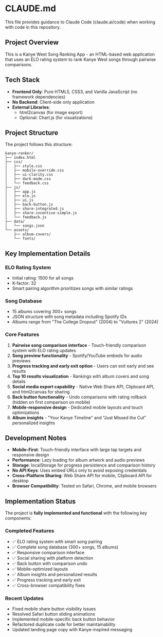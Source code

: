 # CLAUDE.md

This file provides guidance to Claude Code (claude.ai/code) when working with code in this repository.

## Project Overview

This is a Kanye West Song Ranking App - an HTML-based web application that uses an ELO rating system to rank Kanye West songs through pairwise comparisons.

## Tech Stack

- **Frontend Only**: Pure HTML5, CSS3, and Vanilla JavaScript (no framework dependencies)
- **No Backend**: Client-side only application
- **External Libraries**: 
  - html2canvas (for image export)
  - Optional: Chart.js (for visualizations)

## Project Structure

The project follows this structure:
```
kanye-ranker/
├── index.html
├── css/
│   ├── style.css
│   ├── mobile-override.css
│   ├── ui-clarity.css
│   ├── dark-mode.css
│   └── feedback.css
├── js/
│   ├── app.js
│   ├── elo.js
│   ├── ui.js
│   ├── back-button.js
│   ├── share-integrated.js
│   ├── share-incentive-simple.js
│   └── feedback.js
├── data/
│   └── songs.json
└── assets/
    ├── album-covers/
    └── fonts/
```

## Key Implementation Details

### ELO Rating System
- Initial rating: 1500 for all songs
- K-factor: 32
- Smart pairing algorithm prioritizes songs with similar ratings

### Song Database
- 15 albums covering 300+ songs
- JSON structure with song metadata including Spotify IDs
- Albums range from "The College Dropout" (2004) to "Vultures 2" (2024)

### Core Features
1. **Pairwise song comparison interface** - Touch-friendly comparison system with ELO rating updates
2. **Song preview functionality** - Spotify/YouTube embeds for audio previews
3. **Progress tracking and early exit option** - Users can exit early and see results
4. **Top 10 results visualization** - Rankings with album covers and song details
5. **Social media export capability** - Native Web Share API, Clipboard API, and html2canvas for sharing
6. **Back button functionality** - Undo comparisons with rating rollback (hidden on first comparison on mobile)
7. **Mobile-responsive design** - Dedicated mobile layouts and touch optimizations
8. **Album insights** - "Your Kanye Timeline" and "Just Missed the Cut" personalized insights

## Development Notes

- **Mobile-First**: Touch-friendly interface with large tap targets and responsive design
- **Performance**: Lazy loading for album artwork and audio previews
- **Storage**: localStorage for progress persistence and comparison history
- **No API Keys**: Uses embed URLs only to avoid exposing credentials
- **Cross-Platform Sharing**: Web Share API for mobile, Clipboard API for desktop
- **Browser Compatibility**: Tested on Safari, Chrome, and mobile browsers

## Implementation Status

The project is **fully implemented and functional** with the following key components:

### Completed Features
- ✅ ELO rating system with smart song pairing
- ✅ Complete song database (300+ songs, 15 albums)
- ✅ Responsive comparison interface
- ✅ Social sharing with platform detection
- ✅ Back button with comparison undo
- ✅ Mobile-optimized layouts
- ✅ Album insights and personalized results
- ✅ Progress tracking and early exit
- ✅ Cross-browser compatibility fixes

### Recent Updates
- Fixed mobile share button visibility issues
- Resolved Safari button sliding animations
- Implemented mobile-specific back button behavior
- Refactored duplicate code for better maintainability
- Updated landing page copy with Kanye-inspired messaging